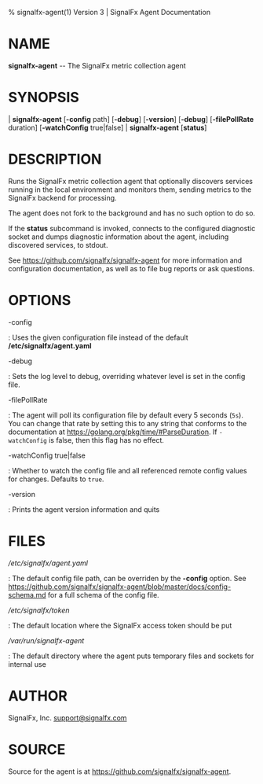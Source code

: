 % signalfx-agent(1) Version 3 | SignalFx Agent Documentation

# NAME

**signalfx-agent** -- The SignalFx metric collection agent

# SYNOPSIS

| **signalfx-agent** \[**-config** path] \[**-debug**] \[**-version**] \[**-debug**] \[**-filePollRate** duration] \[**-watchConfig** true|false]
| **signalfx-agent** \[**status**]

# DESCRIPTION

Runs the SignalFx metric collection agent that optionally discovers services
running in the local environment and monitors them, sending metrics to the
SignalFx backend for processing.  

The agent does not fork to the background and has no such option to do so.

If the **status** subcommand is invoked, connects to the configured diagnostic
socket and dumps diagnostic information about the agent, including discovered
services, to stdout.

See https://github.com/signalfx/signalfx-agent for more information and
configuration documentation, as well as to file bug reports or ask questions.

# OPTIONS

-config <path>

:	Uses the given configuration file instead of the default
	**/etc/signalfx/agent.yaml**

-debug

:	Sets the log level to debug, overriding whatever level is set in the 
	config file.

-filePollRate <duration>

:	The agent will poll its configuration file by default every 5 seconds
	(`5s`).  You can change that rate by setting this to any string that
	conforms to the documentation at https://golang.org/pkg/time/#ParseDuration. 
	If `-watchConfig` is false, then this flag has no effect.

-watchConfig true|false

:	Whether to watch the config file and all referenced remote config values
	for changes.  Defaults to `true`.

-version

:	Prints the agent version information and quits

# FILES

*/etc/signalfx/agent.yaml*

:	The default config file path, can be overriden by the **-config** option.
	See https://github.com/signalfx/signalfx-agent/blob/master/docs/config-schema.md
	for a full schema of the config file.

*/etc/signalfx/token*

:	The default location where the SignalFx access token should be put

*/var/run/signalfx-agent*

:	The default directory where the agent puts temporary files and sockets for
	internal use

# AUTHOR

SignalFx, Inc. <support@signalfx.com>

# SOURCE

Source for the agent is at https://github.com/signalfx/signalfx-agent.
